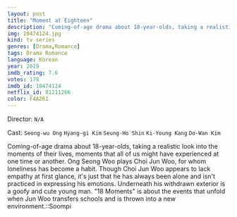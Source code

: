 ```yaml
---
layout: post
title: "Moment at Eighteen"
description: "Coming-of-age drama about 18-year-olds, taking a realistic look into the moments of their lives, moments that all of us might have experienced at one time or another. Ong Seong Woo plays Choi Jun Woo, for whom loneliness has become a habit. Though Choi Jun Woo appears to lack empathy at first glance, it's just that he has always been alone and isn't practiced in expressing his emotions. Underneath his withdrawn exterior is a goofy and cute young man. 18 Moments is about the events that unfold when Jun Woo transfers schools and is thrown into a new envir.."
img: 10474124.jpg
kind: tv series
genres: [Drama,Romance]
tags: Drama Romance 
language: Korean
year: 2019
imdb_rating: 7.6
votes: 178
imdb_id: 10474124
netflix_id: 81211266
color: F4A261
---
```

Director: `N/A`  

Cast: `Seong-wu Ong` `Hyang-gi Kim` `Seung-Ho Shin` `Ki-Young Kang` `Do-Wan Kim` 

Coming-of-age drama about 18-year-olds, taking a realistic look into the moments of their lives, moments that all of us might have experienced at one time or another. Ong Seong Woo plays Choi Jun Woo, for whom loneliness has become a habit. Though Choi Jun Woo appears to lack empathy at first glance, it's just that he has always been alone and isn't practiced in expressing his emotions. Underneath his withdrawn exterior is a goofy and cute young man. "18 Moments" is about the events that unfold when Jun Woo transfers schools and is thrown into a new environment.::Soompi
